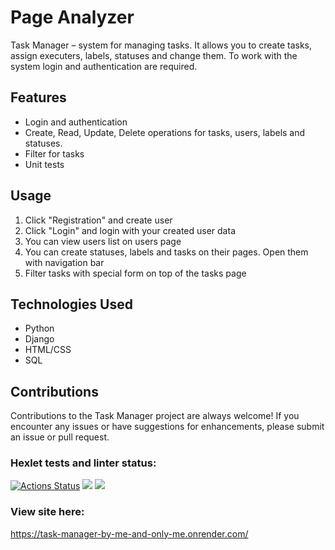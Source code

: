 # Page Analyzer

Task Manager – system for managing tasks. It allows you to create tasks, assign executers, labels, statuses and change them. To work with the system login and authentication are required.

## Features

- Login and authentication
- Create, Read, Update, Delete operations for tasks, users, labels and statuses.
- Filter for tasks
- Unit tests

## Usage

1. Click "Registration" and create user
2. Click "Login" and login with your created user data
3. You can view users list on users page
4. You can create statuses, labels and tasks on their pages. Open them with navigation bar
5. Filter tasks with special form on top of the tasks page

## Technologies Used

- Python
- Django
- HTML/CSS
- SQL

## Contributions

Contributions to the Task Manager project are always welcome! If you encounter any issues or have suggestions for enhancements, please submit an issue or pull request. 

### Hexlet tests and linter status:
[![Actions Status](https://github.com/amrylnikov/python-project-52/workflows/hexlet-check/badge.svg)](https://github.com/amrylnikov/python-project-52/actions)
<a href="https://codeclimate.com/github/amrylnikov/python-project-52/maintainability"><img src="https://api.codeclimate.com/v1/badges/0f8cc4e91076fd9d9a14/maintainability" /></a>
<a href="https://codeclimate.com/github/amrylnikov/python-project-52/test_coverage"><img src="https://api.codeclimate.com/v1/badges/0f8cc4e91076fd9d9a14/test_coverage" /></a>

### View site here:

https://task-manager-by-me-and-only-me.onrender.com/
